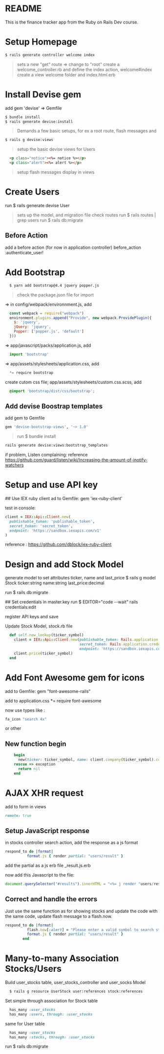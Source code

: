 # README

This is the finance tracker app from the Ruby on Rails Dev course. 

# Setup Homepage 
  ```bash
  $ rails generate controller welcome index
  ```
  >sets a new "get" route => change to "root"
  >create a welcome_controller.rb and define the index action, welcome#index
  >create a view welcome folder and index.html.erb 

# Install Devise gem
  add gem 'devise' => Gemfile 
  ```bash
  $ bundle install 
  $ rails generate devise:install
  ```
  >Demands a few basic setups, for ex a root route, flash messages and 
  ```bash
  $ rails g devise:views 
  ```
  >setup the basic devise views for Users 
  ```html
    <p class="notice"><%= notice %></p>
    <p class="alert"><%= alert %></p>
  ```
  >setup flash messages display in views

# Create Users 
  run $ rails generate devise User
  >sets up the model, and migration file
  check routes 
  run $ rails routes | grep users 
  run $ rails db:migrate

## Before Action 
  add a before action (for now in application controller)
  before_action :authenticate_user!

# Add Bootstrap 
```bash
  $ yarn add bootstrap@4.4 jquery popper.js
```
  >check the package.json file for import 

  => in config/webpack/environnment.js, add 
```javascript
  const webpack = require("webpack")
  environment.plugins.append("Provide", new webpack.ProvidePlugin({
    $: 'jquery',
    jQuery: 'jquery',
    Popper: ['popper.js', 'default']
  }))
```
  => app/javascript/packs/application.js, add 
```javascript
  import 'bootstrap'
```
  => app/assets/stylesheets/application.css, add
```javascript
  *= require bootstrap
```
  create cutom css file; app/assets/stylesheets/custom.css.scss, add 
```css
  @import 'bootstrap/dist/css/bootstrap';
```

## Add devise Boostrap templates 
add gem to Gemfile 
```bash 
gem 'devise-bootstrap-views', '~> 1.0'
```
>run $ bundle install
```bash 
rails generate devise:views:bootstrap_templates
```
if problem, Listen complaining: 
reference https://github.com/guard/listen/wiki/Increasing-the-amount-of-inotify-watchers

# Setup and use API key
## Use IEX ruby client 
ad to Gemfile: gem 'iex-ruby-client'

test in console:
```ruby
client = IEX::Api::Client.new(
  publishable_token: 'publishable_token',
  secret_token: 'secret_token',
  endpoint: 'https://sandbox.iexapis.com/v1'
)
```
reference :
https://github.com/dblock/iex-ruby-client

# Design and add Stock Model
generate model to set attributes ticker, name and last_price
$ rails g model Stock ticker:string name:string last_price:decimal

run $ rails db:migrate

## Set credentials in master.key 
run $ EDITOR="code --wait" rails credentials:edit

register API keys and save 

Update Stock Model, stock.rb file 
```ruby
  def self.new_lookup(ticker_symbol)
    client = IEX::Api::Client.new(publishable_token: Rails.application.credentials.iex_client[:api_key],
                                  secret_token: Rails.application.credentials.iex_client[:secret_api_key],
                                  endpoint: 'https://sandbox.iexapis.com/v1')
    client.price(ticker_symbol)
  end
  ```

# Add Font Awesome gem for icons 
add to Gemfile: gem "font-awesome-rails"

add to application.css
*= require font-awesome

now use types like : 
```ruby
fa_icon "search 4x"
``` 
or other

## New function begin 
```ruby
    begin
      new(ticker: ticker_symbol, name: client.company(ticker_symbol).company_name, last_price: client.price(ticker_symbol))
    rescue => exception
      return nil
    end
```
# AJAX XHR request
add to form in views
```ruby
remote: true 
```
## Setup JavaScript response
in stocks controller search action, add the response as a js format 
```ruby
respond_to do |format|
          format.js { render partial: "users/result" }
```
add the partial as a js erb file 
_result.js.erb

now add this Javascript to the file: 
```javascript
document.querySelector("#results").innerHTML = "<%= j render "users/result.html" %>"
```

## Correct and handle the errors 
Just use the same function as for showing stocks and update the code with the same code, update flash message to a flash.now.
```ruby
respond_to do |format|
          flash.now[:alert] = "Please enter a valid symbol to search stocks"
          format.js { render partial: "users/result" }
        end
```

# Many-to-many Association Stocks/Users
Build user_stocks table, user_stocks_controller and user_socks Model
```bash
  $ rails g resource UserStock user:references stock:references
```
Set simple through association for Stock table 
```ruby
  has_many :user_stocks
  has_many :users, through: :user_stocks
  ```
same for User table
```ruby
  has_many :user_stocks
  has_many :stocks, through: :user_stocks
```
run $ rails db:migrate 

